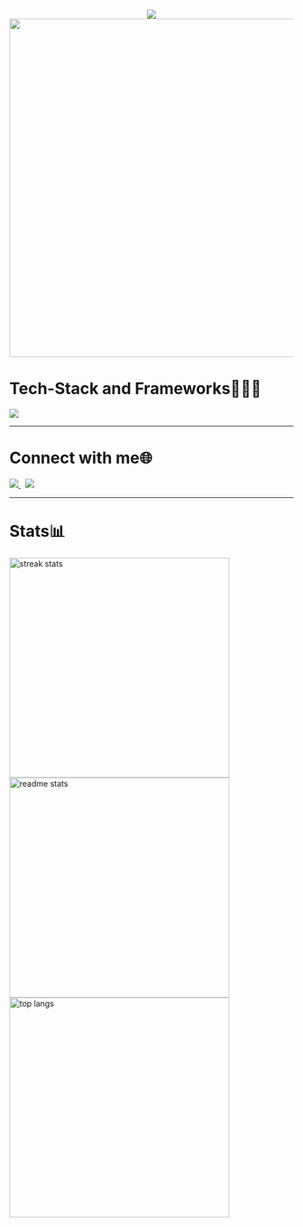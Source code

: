 <h1 align="center">
    <img src="https://readme-typing-svg.herokuapp.com/?font=Ubuntu+Mono&weight=450&duration=3000&pause=1000&vCenter=true&random=true&width=300&height=50&lines=Heya,+I'm+Khushi:);A+passionate+programmer;" /><br>
    <img src="https://cdn.dribbble.com/users/1364029/screenshots/16093268/media/68e82a7fb4904614a9066d6b540c14b2.gif" width="900" height="600">
</h1>
<div align="left">
  <h1>Tech-Stack and Frameworks👩🏼‍💻 </h1>
  <img src="https://skillicons.dev/icons?i=cpp,c,javascript,typescript,mongodb,express,react,nodejs,firebase,bootstrap,html,css,github,docker" />
</div>
 <hr>
<div align="left">
  <h1>Connect with me🌐</h1>
  <a href="mailto:khushisaritaagrawal@gmail.com">
    <img src="https://img.shields.io/badge/Gmail-333333?style=for-the-badge&logo=gmail&logoColor=red" />
  </a>&nbsp;  
  <a href="https://linkedin.com/in/khushi-agrawal-07bab22a0" target="_blank">
    <img src="https://img.shields.io/badge/LinkedIn-0077B5?style=for-the-badge&logo=linkedin&logoColor=white" target="_blank" />
  </a>
</div>
<hr>  

<h1 align="left"> Stats📊 </h1>
<div align="left">
  <img width="390" src="https://github-readme-streak-stats-salesp07.vercel.app/?user=khushiiagrawal&count_private=true&theme=react&border_radius=10" alt="streak stats"/><br>  
  <img width="390" src="https://github-readme-stats-salesp07.vercel.app/api?username=khushiiagrawal&count_private=true&show_icons=true&theme=react&rank_icon=github&border_radius=10" alt="readme stats" /><br>
  <img width="390" align="center" src="https://github-readme-stats-salesp07.vercel.app/api/top-langs/?username=khushiiagrawal&hide=HTML&langs_count=8&layout=compact&theme=react&border_radius=10&size_weight=0.5&count_weight=0.5&exclude_repo=github-readme-stats" alt="top langs" />
</div>
